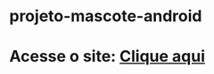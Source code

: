 # projeto-mascote-android

<h1>Acesse o site: <a href="https://kauacavalcante24.github.io/projeto-mascote-android/">Clique aqui</a></h1>
